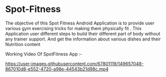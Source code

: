 # Spot-Fitness
The objective of this Spot Fitness Android Application is to provide user various gym exercising tricks for making them physically fit . This Application user different steps to build their different part of body without any trainer support.
And get the information about various dishes and their Nutrition content



Working Video Of SpotFitness App :-


https://user-images.githubusercontent.com/67801119/149657048-867010d8-e552-4720-a98e-44543b21d98c.mp4
